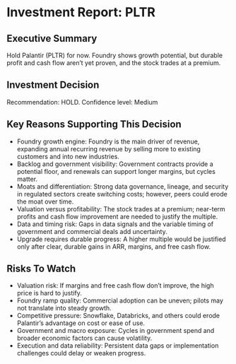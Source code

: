 # Investment Report: PLTR
## Executive Summary
Hold Palantir (PLTR) for now. Foundry shows growth potential, but durable profit and cash flow aren’t yet proven, and the stock trades at a premium.

## Investment Decision
Recommendation: HOLD. Confidence level: Medium

## Key Reasons Supporting This Decision
- Foundry growth engine: Foundry is the main driver of revenue, expanding annual recurring revenue by selling more to existing customers and into new industries.
- Backlog and government visibility: Government contracts provide a potential floor, and renewals can support longer margins, but cycles matter.
- Moats and differentiation: Strong data governance, lineage, and security in regulated sectors create switching costs; however, peers could erode the moat over time.
- Valuation versus profitability: The stock trades at a premium; near-term profits and cash flow improvement are needed to justify the multiple.
- Data and timing risk: Gaps in data signals and the variable timing of government and commercial deals add uncertainty.
- Upgrade requires durable progress: A higher multiple would be justified only after clear, durable gains in ARR, margins, and free cash flow.

## Risks To Watch
- Valuation risk: If margins and free cash flow don’t improve, the high price is hard to justify.
- Foundry ramp quality: Commercial adoption can be uneven; pilots may not translate into steady growth.
- Competitive pressure: Snowflake, Databricks, and others could erode Palantir’s advantage on cost or ease of use.
- Government and macro exposure: Cycles in government spend and broader economic factors can cause volatility.
- Execution and data reliability: Persistent data gaps or implementation challenges could delay or weaken progress.